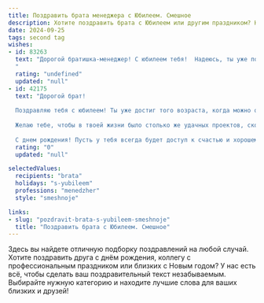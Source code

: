 ```yaml
---
title: Поздравить брата менеджера с Юбилеем. Смешное
description: Хотите поздравить брата с Юбилеем или другим праздником? Наш ИИ создаст незабываемое поздравление, а вы обязательно выделитесь среди других.  
date: 2024-09-25
tags: second tag
wishes:
- id: 83263
  text: "Дорогой братишка-менеджер! С юбилеем тебя!  Надеюсь, ты уже подготовил презентацию своей жизни —  с красочными графиками успехов,  круговыми диаграммами достижений и, конечно же, прогнозом на ближайшие 50 лет, обещающим  бесконечный запас  пива и  безграничное количество  веселья!  Пусть твоя жизнь будет таким же успешным проектом, как и все твои сделки,  только без нервотрепки и дедлайнов!  Поздравляю!
  "
  rating: "undefined"
  updated: "null"
- id: 42175
  text: "Дорогой брат!
  
  Поздравляю тебя с юбилеем! Ты уже достиг того возраста, когда можно официально не делать ничего, но продолжать притворяться, что ты управляешь процессами! Как настоящему менеджеру, тебе обязаны давать премию за умение просиживать на диване с документами в руках и делать вид, что ты на совещании.
  
  Желаю тебе, чтобы в твоей жизни было столько же удачных проектов, сколько у тебя «незапланированных» выходных! Пусть клиенты всегда улыбаются, а срок исполнения станет таким же растяжимым, как твои вечерние планы. Пусть рабочие будни будут легкими, а жизнь — наполненной смехом и удовольствием!
  
  С днем рождения! Пусть у тебя всегда будет доступ к счастью и хорошему настроению, даже без пароля!"
  rating: "0"
  updated: "null"

selectedValues:
  recipients: "brata"
  holidays: "s-yubileem"
  professions: "menedzher"
  style: "smeshnoje"

links:
- slug: "pozdravit-brata-s-yubileem-smeshnoje"
  title: "Поздравить брата с Юбилеем. Смешное"
---
```


Здесь вы найдете отличную подборку поздравлений на любой случай. 
Хотите поздравить друга с днём рождения, коллегу с профессиональным праздником или близких с Новым годом? У нас есть всё, чтобы сделать ваш поздравительный текст незабываемым. Выбирайте нужную категорию и находите лучшие слова для ваших близких и друзей!
